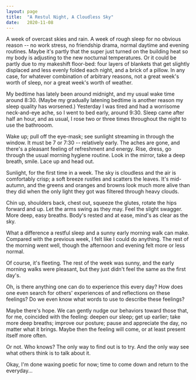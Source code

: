 ```yaml
---
layout: page
title:  "A Restul Night, A Cloudless Sky"
date:   2020-11-08
---
```


A week of overcast skies and rain.  A week of rough sleep for no obvious reason -- no work stress, no friendship drama, normal daytime and evening routines.  Maybe it's partly that the super just turned on the building heat so my body is adjusting to the new nocturnal temperatures.  Or it could be partly due to my makeshift floor-bed: four layers of blankets that get slightly displaced and less evenly folded each night, and a brick of a pillow.  In any case, for whatever combination of arbitrary reasons, not a great week's worth of sleep, nor a great week's worth of weather.

My bedtime has lately been around midnight, and my usual wake time around 8:30.  (Maybe my gradually latening bedtime is another reason my sleep quality has worsened.)  Yesterday I was tired and had a worrisome neck-and-eye ache, so I went to bed early, around 9:30.  Sleep came after half an hour, and as usual, I rose two or three times throughout the night to use the bathrooom.

Wake up; pull off the eye-mask; see sunlight streaming in through the window.  It must be 7 or 7:30 -- relatively early.  The aches are gone, and there's a pleasant feeling of refreshment and energy.  Rise, dress, go through the usual morning hygiene routine.  Look in the mirror, take a deep breath, smile.  Lace up and head out.

Sunlight, for the first time in a week.  The sky is cloudless and the air is comfortably crisp; a soft breeze  rustles and scatters the leaves.  It's mid-autumn, and the greens and oranges and browns look much more alive than they did when the only light they got was filtered through heavy clouds.

Chin up, shoulders back, chest out, squeeze the glutes, rotate the hips forward and up.  Let the arms swing as they may.  Feel the slight swagger.  More deep, easy breaths.  Body's rested and at ease, mind's as clear as the sky.

What a difference a restful sleep and a sunny early morning walk can make.  Compared with the previous week, I felt like I could do anything.  The rest of the morning went well, though the afternoon and evening felt more or less normal.

Of course, it's fleeting.  The rest of the week was sunny, and the early morning walks were pleasant, but they just didn't feel the same as the first day's.

Oh, is there anything one can do to experience this every day?  How does one even search for others' experiences of and reflections on these feelings?  Do we even know what words to use to describe these feelings?

Maybe there's hope.  We can gently nudge our behaviors toward those that, for me, coincided with the feeling: deepen our sleep; get up earlier; take more deep breaths; improve our posture; pause and appreciate the day, no matter what it brings.  Maybe then the feeling will come, or at least present itself more often.

Or not.  Who knows?  The only way to find out is to try.  And the only way see what others think is to talk about it.

Okay, I'm done waxing poetic for now; time to come down and return to the everyday...